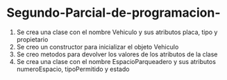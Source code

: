 # Segundo-Parcial-de-programacion-

1) Se crea una clase con el nombre Vehiculo y sus atributos placa, tipo y propietario
2) Se creo un constructor para inicializar el objeto Vehiculo 
3) Se creo metodos para devolver los valores de los atributos de la clase
4) Se crea una clase con el nombre EspacioParqueadero y sus atributos numeroEspacio, tipoPermitido y estado